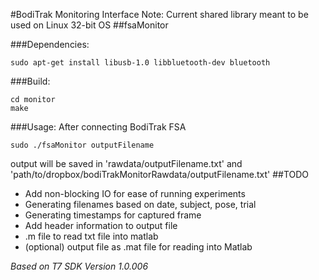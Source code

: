 #BodiTrak Monitoring Interface
Note: Current shared library meant to be used on Linux 32-bit OS
##fsaMonitor

###Dependencies:
```
sudo apt-get install libusb-1.0 libbluetooth-dev bluetooth
```
###Build:
```
cd monitor
make
```
###Usage:
After connecting BodiTrak FSA
```
sudo ./fsaMonitor outputFilename
```
output will be saved in 'rawdata/outputFilename.txt' and 'path/to/dropbox/bodiTrakMonitorRawdata/outputFilename.txt'
##TODO
- Add non-blocking IO for ease of running experiments
- Generating filenames based on date, subject, pose, trial
- Generating timestamps for captured frame
- Add header information to output file
- .m file to read txt file into matlab
- (optional) output file as .mat file for reading into Matlab


*Based on T7 SDK Version 1.0.006* 
